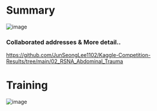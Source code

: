 # Summary
![image](https://github.com/ehdgnsdl/2023-Kaggle/assets/87434001/cb38884c-f360-4ba9-b9f3-31ed5670a410)

### Collaborated addresses & More detail..
https://github.com/JunSeongLee1102/Kaggle-Competition-Results/tree/main/02_RSNA_Abdominal_Trauma

# Training
![image](https://github.com/ehdgnsdl/2023-Kaggle/assets/87434001/3487b12c-f1b1-4c51-8253-fd95755950ec)
